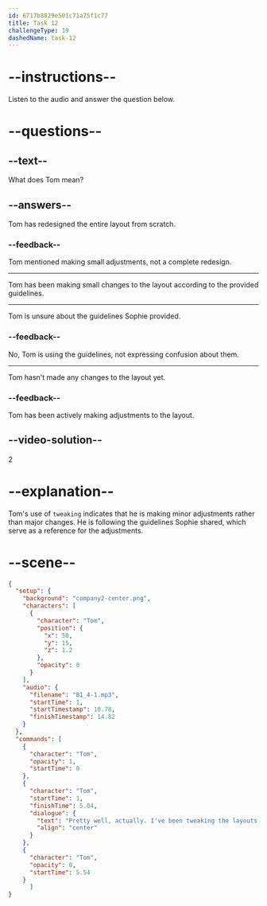 ```yaml
---
id: 6717b8829e501c71a75f1c77
title: Task 12
challengeType: 19
dashedName: task-12
---
```


<!-- (audio) Tom: Pretty well, actually. I've been tweaking the layouts based on the guidelines you shared. -->

# --instructions--

Listen to the audio and answer the question below.

# --questions--

## --text--

What does Tom mean?

## --answers--

Tom has redesigned the entire layout from scratch.

### --feedback--

Tom mentioned making small adjustments, not a complete redesign.

---

Tom has been making small changes to the layout according to the provided guidelines.

---

Tom is unsure about the guidelines Sophie provided.

### --feedback--

No, Tom is using the guidelines, not expressing confusion about them.

---

Tom hasn't made any changes to the layout yet.

### --feedback--

Tom has been actively making adjustments to the layout.

## --video-solution--

2

# --explanation--

Tom's use of `tweaking` indicates that he is making minor adjustments rather than major changes. He is following the guidelines Sophie shared, which serve as a reference for the adjustments.

# --scene--

```json
{
  "setup": {
    "background": "company2-center.png",
    "characters": [
      {
        "character": "Tom",
        "position": {
          "x": 50,
          "y": 15,
          "z": 1.2
        },
        "opacity": 0
      }
    ],
    "audio": {
      "filename": "B1_4-1.mp3",
      "startTime": 1,
      "startTimestamp": 10.78,
      "finishTimestamp": 14.82
    }
  },
  "commands": [
    {
      "character": "Tom",
      "opacity": 1,
      "startTime": 0
    },
    {
      "character": "Tom",
      "startTime": 1,
      "finishTime": 5.04,
      "dialogue": {
        "text": "Pretty well, actually. I've been tweaking the layouts based on the guidelines you shared.",
        "align": "center"
      }
    },
    {
      "character": "Tom",
      "opacity": 0,
      "startTime": 5.54
    }
      ]
}
```
